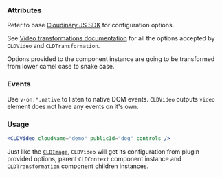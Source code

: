 ### Attributes

Refer to base [Cloudinary JS SDK](https://github.com/cloudinary/cloudinary_js#configuration) for configuration options.

See [Video transformations documentation](https://cloudinary.com/documentation/video_manipulation_and_delivery) for all the options accepted by `CLDVideo` and `CLDTransformation`.

Options provided to the component instance are going to be transformed from lower camel case to snake case.

### Events

Use `v-on:*.native` to listen to native DOM events. `CLDVideo` outputs `video` element does not have any events on it's own.

### Usage

```jsx
<CLDVideo cloudName="demo" publicId="dog" controls />
```

Just like the [`CLDImage`](#cldimage), `CLDVideo` will get its configuration from plugin provided options, parent `CLDContext` component instance and `CLDTransformation` component children instances.
